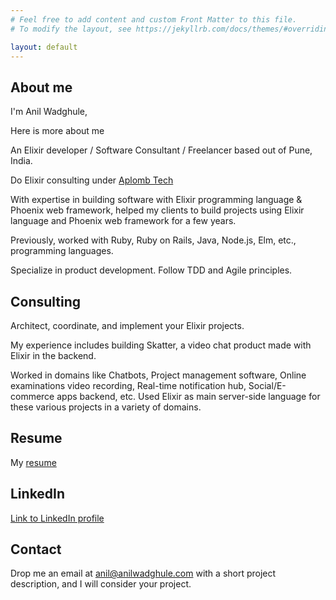 ```yaml
---
# Feel free to add content and custom Front Matter to this file.
# To modify the layout, see https://jekyllrb.com/docs/themes/#overriding-theme-defaults

layout: default
---
```


## About me

I'm Anil Wadghule,

Here is more about me

An Elixir developer / Software Consultant / Freelancer based out of Pune, India.

Do Elixir consulting under [Aplomb Tech](https://aplombtech.in "Aplomb Tech") 

With expertise in building software with Elixir programming language & Phoenix web framework, helped my clients to build projects using Elixir language and Phoenix web framework for a few years.

Previously, worked with Ruby, Ruby on Rails, Java, Node.js, Elm, etc., programming languages.

Specialize in product development. Follow TDD and Agile principles.


## Consulting

Architect, coordinate, and implement your Elixir projects. 

My experience includes building Skatter, a video chat product made with Elixir in the backend. 

Worked in domains like Chatbots, Project management software, Online examinations video recording, Real-time notification hub, Social/E-commerce apps backend, etc. 
Used Elixir as main server-side language for these various projects in a variety of domains.


## Resume

My [resume](https://www.dropbox.com/s/p7480f9h3hfh0kv/anil-wadghule-resume.pdf?dl=1 "Resume")

## LinkedIn

[Link to LinkedIn profile](https://www.linkedin.com/in/anilwadghule "Link to LinkedIn profile")


## Contact

Drop me an email at anil@anilwadghule.com with a short project description, and I will consider your project.
